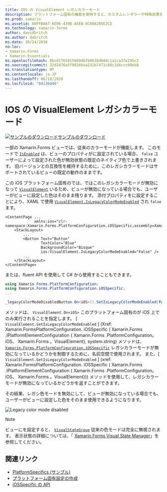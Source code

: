 ```yaml
---
title: IOS の VisualElement レガシカラーモード
description: プラットフォーム固有の機能を使用すると、カスタムレンダラーや特殊効果を実装することなく、特定のプラットフォームでのみ使用できる機能を使用できます。 この記事では、レガシカラーモードを無効にする iOS プラットフォーム固有のを使用する方法について説明し Xamarin.Forms ます。
ms.prod: xamarin
ms.assetid: 60FFBA67-6E06-439B-A5EB-8C808285E2CD
ms.technology: xamarin-forms
author: davidbritch
ms.author: dabritch
ms.date: 10/24/2018
no-loc:
- Xamarin.Forms
- Xamarin.Essentials
ms.openlocfilehash: 8bcd17658156694bfb0638d0ddc1a1ca3fe295c2
ms.sourcegitcommit: 32d2476a5f9016baa231b7471c88c1d4ccc08eb8
ms.translationtype: MT
ms.contentlocale: ja-JP
ms.lasthandoff: 06/18/2020
ms.locfileid: "84136046"
---
```

# <a name="visualelement-legacy-color-mode-on-ios"></a>IOS の VisualElement レガシカラーモード

[![サンプルのダウンロード](~/media/shared/download.png)サンプルのダウンロード](https://docs.microsoft.com/samples/xamarin/xamarin-forms-samples/userinterface-platformspecifics)

一部の Xamarin.Forms ビューでは、従来のカラーモードが機能します。 このモードで [`IsEnabled`](xref:Xamarin.Forms.VisualElement.IsEnabled) は、ビューのプロパティがに設定されている場合、 `false` ユーザーによって設定された色が無効状態の既定のネイティブ色で上書きされます。 旧バージョンとの互換性を維持するために、このレガシカラーモードはサポートされているビューの既定の動作のままです。

この iOS プラットフォーム固有のでは、ではこのレガシカラーモードが無効になって [`VisualElement`](xref:Xamarin.Forms.VisualElement) いるため、ビューが無効になっている場合でも、ユーザーがビューに設定した色はそのまま残ります。 添付プロパティをに設定することにより、XAML で使用 [`VisualElement.IsLegacyColorModeEnabled`](xref:Xamarin.Forms.PlatformConfiguration.iOSSpecific.VisualElement.IsLegacyColorModeEnabledProperty) され `false` ます。

```xaml
<ContentPage ...
             xmlns:ios="clr-namespace:Xamarin.Forms.PlatformConfiguration.iOSSpecific;assembly=Xamarin.Forms.Core">
    <StackLayout>
        ...
        <Button Text="Button"
                TextColor="Blue"
                BackgroundColor="Bisque"
                ios:VisualElement.IsLegacyColorModeEnabled="False" />
        ...
    </StackLayout>
</ContentPage>
```

または、fluent API を使用して C# から使用することもできます。

```csharp
using Xamarin.Forms.PlatformConfiguration;
using Xamarin.Forms.PlatformConfiguration.iOSSpecific;
...

_legacyColorModeDisabledButton.On<iOS>().SetIsLegacyColorModeEnabled(false);
```

メソッドは、 `VisualElement.On<iOS>` このプラットフォーム固有のが iOS 上でのみ実行されることを指定します。 [ `VisualElement.SetIsLegacyColorModeEnabled` ] (Xref: Xamarin.FormsPlatformConfiguration. iOSSpecific ( Xamarin.Forms .IPlatformElementConfiguration { Xamarin.Forms .PlatformConfiguration。 iOS、 Xamarin.Forms 。VisualElement}, system.string) メソッドは、 [`Xamarin.Forms.PlatformConfiguration.iOSSpecific`](xref:Xamarin.Forms.PlatformConfiguration.iOSSpecific) レガシカラーモードが無効になっているかどうかを制御するために、名前空間で使用されます。 また、[ `VisualElement.GetIsLegacyColorModeEnabled` ] (xref: Xamarin.FormsPlatformConfiguration. iOSSpecific ( Xamarin.Forms .IPlatformElementConfiguration { Xamarin.Forms .PlatformConfiguration。 iOS、 Xamarin.Forms 。VisualElement})) メソッドを使用して、レガシカラーモードが無効になっているかどうかを返すことができます。

その結果、レガシ色モードを無効にして、ビューが無効になっている場合でも、ユーザーがビューに設定した色をそのまま使用できるようになります。

![](legacy-color-mode-images/legacy-color-mode-disabled.png "Legacy color mode disabled")

> [!NOTE]
> ビューにを設定すると、 [`VisualStateGroup`](xref:Xamarin.Forms.VisualStateGroup) 従来の色モードは完全に無視されます。 表示状態の詳細については、「 [ Xamarin.Forms Visual State Manager](~/xamarin-forms/user-interface/visual-state-manager.md)」を参照してください。

## <a name="related-links"></a>関連リンク

- [PlatformSpecifics (サンプル)](https://docs.microsoft.com/samples/xamarin/xamarin-forms-samples/userinterface-platformspecifics)
- [プラットフォーム固有設定の作成](~/xamarin-forms/platform/platform-specifics/index.md#creating-platform-specifics)
- [iOSSpecific の API](xref:Xamarin.Forms.PlatformConfiguration.iOSSpecific)
